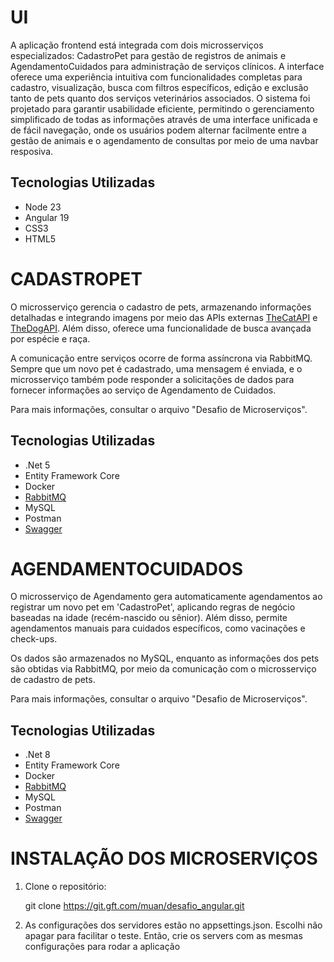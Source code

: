 # UI

A aplicação frontend está integrada com dois microsserviços especializados: CadastroPet para gestão de registros de animais e AgendamentoCuidados para administração de serviços clínicos. A interface oferece uma experiência intuitiva com funcionalidades completas para cadastro, visualização, busca com filtros específicos, edição e exclusão tanto de pets quanto dos serviços veterinários associados. O sistema foi projetado para garantir usabilidade eficiente, permitindo o gerenciamento simplificado de todas as informações através de uma interface unificada e de fácil navegação, onde os usuários podem alternar facilmente entre a gestão de animais e o agendamento de consultas por meio de uma navbar resposiva.

## Tecnologias Utilizadas
- Node 23
- Angular 19
- CSS3
- HTML5

# CADASTROPET

O microsserviço gerencia o cadastro de pets, armazenando informações detalhadas e integrando imagens por meio das APIs externas [TheCatAPI](https://thecatapi.com/) e [TheDogAPI](https://thedogapi.com/). Além disso, oferece uma funcionalidade de busca avançada por espécie e raça.

A comunicação entre serviços ocorre de forma assíncrona via RabbitMQ. Sempre que um novo pet é cadastrado, uma mensagem é enviada, e o microsserviço também pode responder a solicitações de dados para fornecer informações ao serviço de Agendamento de Cuidados.

Para mais informações, consultar o arquivo "Desafio de Microserviços".

## Tecnologias Utilizadas
- .Net 5
- Entity Framework Core
- Docker
- [RabbitMQ](http://localhost:15672/#/queues)
- MySQL
- Postman
- [Swagger](https://localhost:5001/index.html)

# AGENDAMENTOCUIDADOS

O microsserviço de Agendamento gera automaticamente agendamentos ao registrar um novo pet em 'CadastroPet', aplicando regras de negócio baseadas na idade (recém-nascido ou sênior). Além disso, permite agendamentos manuais para cuidados específicos, como vacinações e check-ups.

Os dados são armazenados no MySQL, enquanto as informações dos pets são obtidas via RabbitMQ, por meio da comunicação com o microsserviço de cadastro de pets.

Para mais informações, consultar o arquivo "Desafio de Microserviços".

## Tecnologias Utilizadas
- .Net 8
- Entity Framework Core
- Docker
- [RabbitMQ](http://localhost:15672/#/queues)
- MySQL
- Postman
- [Swagger](http://localhost:5129/index.html)

# INSTALAÇÃO DOS MICROSERVIÇOS
1. Clone o repositório:

   git clone https://git.gft.com/muan/desafio_angular.git

2. As configurações dos servidores estão no appsettings.json. Escolhi não apagar para facilitar o teste. Então, crie os servers com as mesmas configurações para rodar a aplicação